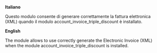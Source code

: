**Italiano**

Questo modulo consente di generare correttamente la fattura elettronica
(XML) quando il modulo account_invoice_triple_discount è installato.

**English**

The module allows to use correctly generate the Electronic Invoice (XML)
when the module account_invoice_triple_discount is installed.
